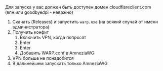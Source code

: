 Для запуска у вас должен быть доступен домен cloudflareclient.com (впн или goodbyedpi - неважно)

1. Скачать (Releases) и запустить `warp.exe` (на всякий случай от имени администратора)
2. Получить конфиг
   1. Включить VPN, когда попросят
   2. Enter
   3. Enter
   4. Добавить WARP.conf в AmneziaWG
3. VPN больше не понадобится
4. В дальнейшем запускать только AmneziaWG
